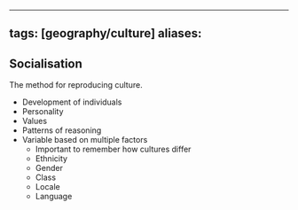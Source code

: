 
---
tags: [geography/culture]
aliases:
---

## Socialisation
The method for reproducing culture.

* Development of individuals
* Personality
* Values
* Patterns of reasoning
* Variable based on multiple factors
	* Important to remember how cultures differ
	- Ethnicity
	- Gender
	- Class
	- Locale
	- Language
